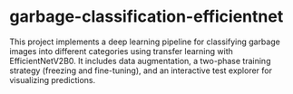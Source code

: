 # garbage-classification-efficientnet
This project implements a deep learning pipeline for classifying garbage images into different categories using transfer learning with EfficientNetV2B0. It includes data augmentation, a two-phase training strategy (freezing and fine-tuning), and an interactive test explorer for visualizing predictions.
